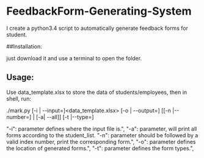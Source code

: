 # FeedbackForm-Generating-System
I create a python3.4 script to automatically generate feedback forms for student.

##Installation:

just download it and use a terminal to open the folder.

## Usage:

Use data_template.xlsx to store the data of students/employees, then in shell, run:

./mark.py [-i | --input=]<data_template.xlsx> [-o | --output=]<output directory> [[-n |--number=]<index> | [-a| --all]] [-t |--type=]<form type>

"-i": parameter defines where the input file is.",
"-a": parameter, will print all forms according to the student_list.
"-n": parameter should be followed by a valid index number, print the corresponding form.",
"-o": parameter defines the location of generated forms.",
"-t": parameter defines the form types.",


